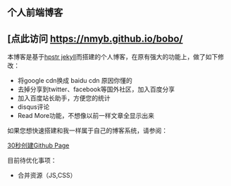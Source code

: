 个人前端博客
----------

## [点此访问 https://nmyb.github.io/bobo/

本博客是基于[hpstr jekyll]("https://github.com/bobo/hpstr-jekyll-theme)而搭建的个人博客，在原有强大的功能上，做了如下修改：

* 将google cdn换成 baidu cdn 原因你懂的
* 去掉分享到twitter、facebook等国外社区，加入百度分享
* 加入百度站长助手，方便您的统计
* disqus评论
* Read More功能，不想像以前一样文章全显示出来

如果您想快速搭建和我一样属于自己的博客系统，请参阅：

[30秒创建Github Page](http://nmyb.github.io/bobo//create-github-page/)

目前待优化事项：

* 合并资源（JS,CSS）



